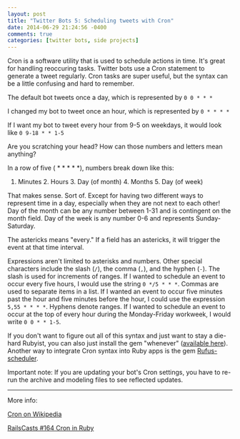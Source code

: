 ```yaml
---
layout: post
title: "Twitter Bots 5: Scheduling tweets with Cron"
date: 2014-06-29 21:24:56 -0400
comments: true
categories: [twitter bots, side projects]
---
```


Cron is a software utility that is used to schedule actions in time. It's great for handling reoccuring tasks. Twitter bots use a Cron statement to generate a tweet regularly. Cron tasks are super useful, but the syntax can be a little confusing and hard to remember.

The default bot tweets once a day, which is represented by ` 0 0 * * * `

I changed my bot to tweet once an hour, which is represented by ` 0 * * * * `

If I want my bot to tweet every hour from 9-5 on weekdays, it would look like ` 0 9-18 * * 1-5 `

Are you scratching your head? How can those numbers and letters mean anything?

In a row of five ( * * * * *), numbers break down like this: 

  1. Minutes 2. Hours 3. Day (of month) 4. Months 5. Day (of week)

That makes sense. Sort of. Except for having two different ways to represent time in a day, especially when they are not next to each other! Day of the month can be any number between 1-31 and is contingent on the month field. Day of the week is any number 0-6 and represents Sunday-Saturday.

The astericks means "every." If a field has an astericks, it will trigger the event at that time interval. 

Expressions aren't limited to asterisks and numbers. Other special characters include the slash (`/`), the comma (`,`), and the hyphen (`-`). The slash is used for increments of ranges. If I wanted to schedule an event to occur every five hours, I would use the string `0 */5 * * *`. Commas are used to separate items in a list. If I wanted an event to occur five minutes past the hour and five minutes before the hour, I could use the expression `5,55 * * * *`. Hyphens denote ranges. If I wanted to schedule an event to occur at the top of every hour during the Monday-Friday workweek, I would write `0 0 * * 1-5`.

If you don't want to figure out all of this syntax and just want to stay a die-hard Rubyist, you can also just install the gem "whenever" ([available here](https://github.com/javan/whenever)). Another way to integrate Cron syntax into Ruby apps is the gem [Rufus-scheduler](https://github.com/jmettraux/rufus-scheduler).

Important note: If you are updating your bot's Cron settings, you have to re-run the archive and modeling files to see reflected updates. 

---

More info:

[Cron on Wikipedia](http://en.wikipedia.org/wiki/Cron)
 
[RailsCasts #164 Cron in Ruby](http://railscasts.com/episodes/164-cron-in-ruby)

